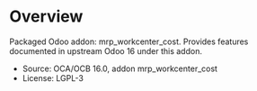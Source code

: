 # Overview

Packaged Odoo addon: mrp_workcenter_cost. Provides features documented in upstream Odoo 16 under this addon.

- Source: OCA/OCB 16.0, addon mrp_workcenter_cost
- License: LGPL-3
